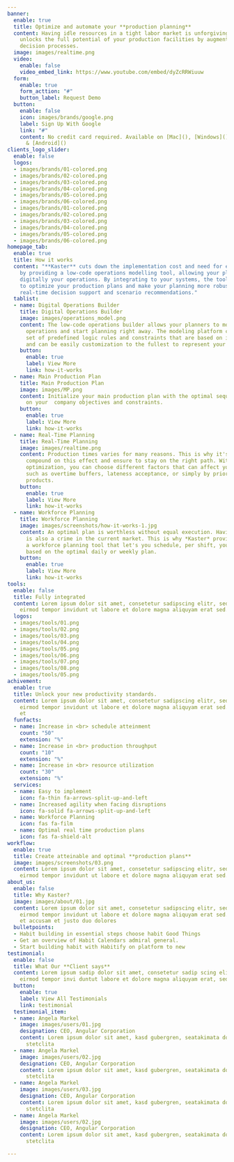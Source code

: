 ```yaml
---
banner:
  enable: true
  title: Optimize and automate your **production planning**
  content: Having idle resources in a tight labor market is unforgiving. **Kaster**
    unlocks the full potential of your production facilities by augmenting your planners
    decision processes.
  image: images/realtime.png
  video:
    enable: false
    video_embed_link: https://www.youtube.com/embed/dyZcRRWiuuw
  form:
    enable: true
    form_acttion: "#"
    button_label: Request Demo
  button:
    enable: false
    icon: images/brands/google.png
    label: Sign Up With Google
    link: "#"
    content: No credit card required. Available on [Mac](), [Windows](), [iOS](),
      & [Android]()
clients_logo_slider:
  enable: false
  logos:
  - images/brands/01-colored.png
  - images/brands/02-colored.png
  - images/brands/03-colored.png
  - images/brands/04-colored.png
  - images/brands/05-colored.png
  - images/brands/06-colored.png
  - images/brands/01-colored.png
  - images/brands/02-colored.png
  - images/brands/03-colored.png
  - images/brands/04-colored.png
  - images/brands/05-colored.png
  - images/brands/06-colored.png
homepage_tab:
  enable: true
  title: How it works
  content: "**Kaster** cuts down the implementation cost and need for expert modeller
    by providing a low-code operations modelling tool, allowing your planners to design
    digitally your operations. By integrating to your systems, the tool will be able
    to optimize your production plans and make your planning more robust by having
    real-time decision support and scenario recommendations."
  tablist:
  - name: Digital Operations Builder
    title: Digital Operations Builder
    image: images/operations_model.png
    content: The low-code operations builder allows your planners to model their own
      operations and start planning right away. The modeling platform comes with a
      set of predefined logic rules and constraints that are based on industrial research
      and can be easily customization to the fullest to represent your unique challenges.
    button:
      enable: true
      label: View More
      link: how-it-works
  - name: Main Production Plan
    title: Main Production Plan
    image: images/MP.png
    content: Initialize your main production plan with the optimal sequence based
      on your  company objectives and constraints.
    button:
      enable: true
      label: View More
      link: how-it-works
  - name: Real-Time Planning
    title: Real-Time Planning
    image: images/realtime.png
    content: Production times varies for many reasons. This is why it's crucial to
      compound on this effect and ensure to stay on the right path. With real-time
      optimization, you can choose different factors that can affect your throughput
      such as overtime buffers, lateness acceptance, or simply by prioritizing specific
      products.
    button:
      enable: true
      label: View More
      link: how-it-works
  - name: Workforce Planning
    title: Workforce Planning
    image: images/screenshots/how-it-works-1.jpg
    content: An optimal plan is worthless without equal execution. Having idle labour
      is also a crime in the current market. This is why *Kaster* provides you with
      a workforce planning tool that let's you schedule, per shift, your operators,
      based on the optimal daily or weekly plan.
    button:
      enable: true
      label: View More
      link: how-it-works
tools:
  enable: false
  title: Fully integrated
  content: Lorem ipsum dolor sit amet, consetetur sadipscing elitr, sed diam nonumy
    eirmod tempor invidunt ut labore et dolore magna aliquyam erat sed.
  logos:
  - images/tools/01.png
  - images/tools/02.png
  - images/tools/03.png
  - images/tools/04.png
  - images/tools/05.png
  - images/tools/06.png
  - images/tools/07.png
  - images/tools/08.png
  - images/tools/05.png
achivement:
  enable: true
  title: Unlock your new productivity standards.
  content: Lorem ipsum dolor sit amet, consetetur sadipscing elitr, sed diam nonumy
    eirmod tempor invidunt ut labore et dolore magna aliquyam erat sed. At vero eos
    et
  funfacts:
  - name: Increase in <br> schedule atteinment
    count: "50"
    extension: "%"
  - name: Increase in <br> production throughput
    count: "10"
    extension: "%"
  - name: Increase in <br> resource utilization
    count: "30"
    extension: "%"
  services:
  - name: Easy to implement
    icon: fa-thin fa-arrows-split-up-and-left
  - name: Increased agility when facing disruptions
    icon: fa-solid fa-arrows-split-up-and-left
  - name: Workforce Planning
    icon: fas fa-film
  - name: Optimal real time production plans
    icon: fas fa-shield-alt
workflow:
  enable: true
  title: Create atteinable and optimal **production plans**
  image: images/screenshots/03.png
  content: Lorem ipsum dolor sit amet, consetetur sadipscing elitr, sed diam nonumy
    eirmod tempor invidunt ut labore et dolore magna aliquyam erat sed.
about_us:
  enable: false
  title: Why Kaster?
  image: images/about/01.jpg
  content: Lorem ipsum dolor sit amet, consetetur sadipscing elitr, sed diam nonumy
    eirmod tempor invidunt ut labore et dolore magna aliquyam erat sed. At vero eos
    et accusam et justo duo dolores
  bulletpoints:
  - Habit building in essential steps choose habit Good Things
  - Get an overview of Habit Calendars admiral general.
  - Start building habit with Habitify on platform to new
testimonial:
  enable: false
  title: What Our **Client says**
  content: Lorem ipsum sadip dolor sit amet, consetetur sadip scing elitr, diam nonumy
    eirmod tempor invi duntut labore et dolore magna aliquyam erat, sed diam
  button:
    enable: true
    label: View All Testimonials
    link: testimonial
  testimonial_item:
  - name: Angela Markel
    image: images/users/01.jpg
    designation: CEO, Angular Corporation
    content: Lorem ipsum dolor sit amet, kasd gubergren, seatakimata dolores et rebum
      stetclita
  - name: Angela Markel
    image: images/users/02.jpg
    designation: CEO, Angular Corporation
    content: Lorem ipsum dolor sit amet, kasd gubergren, seatakimata dolores et rebum
      stetclita
  - name: Angela Markel
    image: images/users/03.jpg
    designation: CEO, Angular Corporation
    content: Lorem ipsum dolor sit amet, kasd gubergren, seatakimata dolores et rebum
      stetclita
  - name: Angela Markel
    image: images/users/02.jpg
    designation: CEO, Angular Corporation
    content: Lorem ipsum dolor sit amet, kasd gubergren, seatakimata dolores et rebum
      stetclita

---
```


